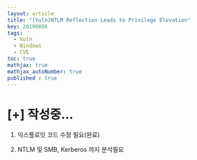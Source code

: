 ```yaml
---
layout: article
title: "[Vuln]NTLM Reflection Leads to Privilege Elevation"
key: 20190806
tags:
  - Vuln
  - Windows
  - CVE
toc: true
mathjax: true
mathjax_autoNumber: true
published : true
---
```


# [+] 작성중...

1) 익스플로잇 코드 수정 필요(완료)

2) NTLM 및 SMB, Kerberos 까지 분석필요

